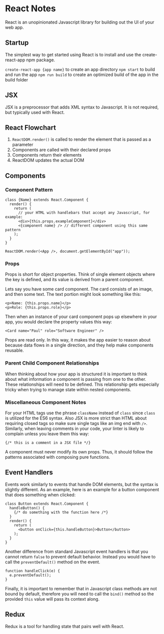 # React Notes

React is an unopinionated Javascript library for building out the UI of your web app.

## Startup

The simplest way to get started using React is to install and use the create-react-app npm package.

`create-react-app {app name}` to create an app directory
`npm start` to build and run the app
`npm run build` to create an optimized build of the app in the build folder

## JSX

JSX is a preprocessor that adds XML syntax to Javascript. It is not required, but typically used with React.

## React Flowchart

1. `ReactDOM.render()` is called to render the element that is passed as a parameter
2. Components are called with their declared props
3. Components return their elements
4. ReactDOM updates the actual DOM

## Components

### Component Pattern

```
class {Name} extends React.Component {
  render() {
    return (
      // your HTML with handlebars that accept any Javascript, for example:
      <div>{this.props.exampleComponent}</div>
      <{component name} /> // different component using this same pattern
    );
  }
}

ReactDOM.render(<App />, document.getElementById("app"));

```

### Props

Props is short for object properties. Think of single element objects where the key is defined, and its value is derived from a parent component.

Lets say you have some card component. The card consists of an image, and then some text. The text portion might look something like this:

```
<p>Name: {this.props.name}</p>
<p>Role: {this.props.role}</p>
```

Then when an instance of your card component pops up elsewhere in your app, you would declare the property values this way:

`<Card name="Paul" role="Software Engineer" />`

Props are read only. In this way, it makes the app easier to reason about because data flows in a single direction, and they help make components reusable.

### Parent Child Component Relationships

When thinking about how your app is structured it is important to think about what information a component is passing from one to the other. These relationships will need to be defined. This relationship gets especially tricky when trying to manage state within nested components.

### Miscellaneous Component Notes

For your HTML tags use the phrase `className` instead of `class` since `class` is utilized for the ES6 syntax. Also JSX is more strict than HTML about requiring closed tags so make sure single tags like an img end with `/>`. Similarly, when leaving comments in your code, your linter is likely to complain unless you leave them this way:

`{/* this is a comment in a JSX file */}`

A component must never modify its own props. Thus, it should follow the patterns associated with composing pure functions.

## Event Handlers

Events work similarly to events that handle DOM elements, but the syntax is slightly different. As an example, here is an example for a button component that does something when clicked:

```
class Button extends React.Component {
  handleButton() {
    {/* do something with the function here /*}
  }
  render() {
    return (
      <button onClick={this.handleButton}>Button</button>
    );
  }
}
```

Another difference from standard Javascript event handlers is that you cannot return `false` to prevent default behavior. Instead you would have to call the `preventDefault()` method on the event.

```
function handleClick(e) {
  e.preventDefault();
}
```

Finally, it is important to remember that in Javascript class methods are not bound by default, therefore you will need to call the `bind()` method so the provided `this` value will pass its context along.

## Redux

Redux is a tool for handling state that pairs well with React.
